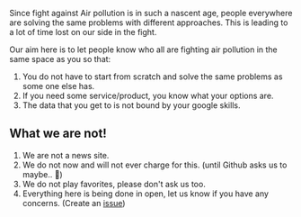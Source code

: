 Since fight against Air pollution is in such a nascent age, people everywhere are solving the same problems with different approaches. This is leading to a lot of time lost on our side in the fight.

Our aim here is to let people know who all are fighting air pollution in the same space as you so that:
1. You do not have to start from scratch and solve the same problems as some one else has.
2. If you need some service/product, you know what your options are.
3. The data that you get to is not bound by your google skills.

## What we are not!

1. We are not a news site.
2. We do not now and will not ever charge for this. (until Github asks us to maybe.. 🤔)
3. We do not play favorites, please don't ask us too.
4. Everything here is being done in open, let us know if you have any concerns. (Create an [issue](https://guides.github.com/features/issues/))
